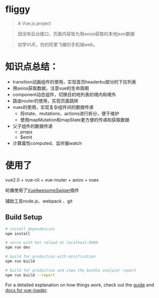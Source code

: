 # fliggy

> A Vue.js project

> 因没有后台接口，页面内容皆为用axios获取的本地json数据

> 初学VUE，仿的阿里飞猪的手机端web。



# 知识点总结：

- transition动画组件的使用，实现首页headerbu部分的下拉列表
- 用axios获取数据，注意vue的生命周期
- component动态组件，切换目的地列表的境内和境外
- 路由router的使用，实现页面跳转
- vuex的使用，实现复杂组件间的数据传递
  - 将state、mutations、actions进行拆分，便于维护
  - 使用mapMutation和mapState更方便的传递和获取数据
- 父子组件的数据传递
  - props
  - $emit
- 计算属性computed、监听器watch



# 使用了

 vue2.0 + vue-cli + vue-router + axios + vuex

 轮播使用了[VueAwesomeSwiper](https://github.com/surmon-china/vue-awesome-swiper)插件

 辅助工具node.js、webpack 、git

## Build Setup

``` bash
# install dependencies
npm install

# serve with hot reload at localhost:8080
npm run dev

# build for production with minification
npm run build

# build for production and view the bundle analyzer report
npm run build --report
```

For a detailed explanation on how things work, check out the [guide](http://vuejs-templates.github.io/webpack/) and [docs for vue-loader](http://vuejs.github.io/vue-loader).
